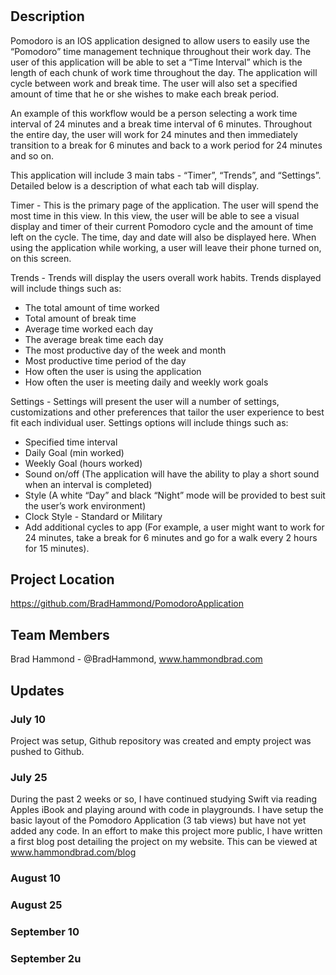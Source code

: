 # <PROJECT NAME>

## Description

Pomodoro is an IOS application designed to allow users to easily use the “Pomodoro” time management technique throughout their work day.  The user of this application will be able to set a “Time Interval” which is the length of each chunk of work time throughout the day.  The application will cycle between work and break time.  The user will also set a specified amount of time that he or she wishes to make each break period.

An example of this workflow would be a person selecting a work time interval of 24 minutes and a break time interval of 6 minutes.  Throughout the entire day, the user will work for 24 minutes and then immediately transition to a break for 6 minutes and back to a work period for 24 minutes and so on.

This application will include 3 main tabs - “Timer”, “Trends”, and “Settings”.  Detailed below is a description of what each tab will display.

Timer - This is the primary page of the application.  The user will spend the most time in this view.  In this view, the user will be able to see a visual display and timer of their current Pomodoro cycle and the amount of time left on the cycle.  The time, day and date will also be displayed here.  When using the application while working, a user will leave their phone turned on, on this screen.

Trends - Trends will display the users overall work habits.  Trends displayed will include things such as:

- The total amount of time worked
- Total amount of break time 
- Average time worked each day 
- The average break time each day 
- The most productive day of the week and month 
- Most productive time period of the day 
- How often the user is using the application
- How often the user is meeting daily and weekly work goals

Settings - Settings will present the user will a number of settings, customizations and other preferences that tailor the user experience to best fit each individual user.  Settings options will include things such as:

- Specified time interval
- Daily Goal (min worked)
- Weekly Goal (hours worked)
- Sound on/off (The application will have the ability to play a short sound when an interval is completed)
- Style (A white “Day” and black “Night” mode will be provided to best suit the user’s work environment)
- Clock Style - Standard or Military
- Add additional cycles to app (For example, a user might want to work for 24 minutes, take a break for 6 minutes and go for a walk every 2 hours for 15 minutes).

## Project Location

https://github.com/BradHammond/PomodoroApplication

## Team Members

Brad Hammond - @BradHammond, www.hammondbrad.com


## Updates


### July 10

Project was setup, Github repository was created and empty project was pushed to Github.

### July 25

During the past 2 weeks or so, I have continued studying Swift via reading Apples iBook and playing around with code in playgrounds.  I have setup the basic layout of the Pomodoro Application (3 tab views) but have not yet added any code.  In an effort to make this project more public, I have written a first blog post detailing the project on my website.  This can be viewed at www.hammondbrad.com/blog

### August 10

### August 25

### September 10

### September 2u
